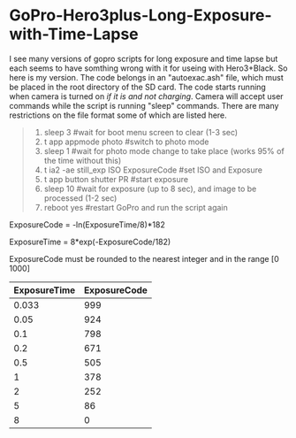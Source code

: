 # GoPro-Hero3plus-Long-Exposure-with-Time-Lapse

I see many versions of gopro scripts for long exposure and time lapse but each seems to have somthing wrong with it for useing with Hero3+Black. So here is my version. The code belongs in an "autoexac.ash" file, which must be placed in the root directory of the SD card. The code starts running when camera is turned on *if it is and not charging*. Camera will accept user commands while the script is running "sleep" commands. There are many restrictions on the file format some of which are listed here.

> 1. sleep 3                               #wait for boot menu screen to clear (1-3 sec)
> 2. t app appmode photo                   #switch to photo mode
> 3. sleep 1                               #wait for photo mode change to take place (works 95% of the time without this)
> 4. t ia2 -ae still_exp ISO ExposureCode  #set ISO and Exposure
> 5. t app button shutter PR               #start exposure
> 6. sleep 10                              #wait for exposure (up to 8 sec), and image to be processed (1-2 sec)
> 7. reboot yes                            #restart GoPro and run the script again

ExposureCode = -ln(ExposureTime/8)*182

ExposureTime = 8*exp(-ExposureCode/182)

ExposureCode must be rounded to the nearest integer and in the range [0 1000]

ExposureTime|ExposureCode
------------|---------
0.033       |     999
0.05        |     924
0.1         |     798
0.2         |     671
0.5         |     505
1           |     378
2           |     252
5           |      86
8           |       0
 
